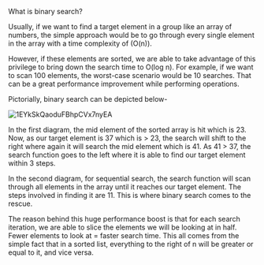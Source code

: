 What is binary search?

Usually, if we want to find a target element in a group like an array of numbers, the simple approach would be to go through every single element in the array with a time complexity of (O(n)). 

However, if these elements are sorted, we are able to take advantage of this privilege to bring down the search time to O(log n). For example, if we want to scan 100 elements, the worst-case scenario would be 10 searches. That can be a great performance improvement while performing operations.

Pictorially, binary search can be depicted below-


![1EYkSkQaoduFBhpCVx7nyEA](https://user-images.githubusercontent.com/33410914/203827425-b16a0806-db92-459a-84b9-cf36802a365a.gif)


In the first diagram, the mid element of the sorted array is hit which is 23. Now, as our target element is 37 which is > 23, the search will shift to the right where again it will search the mid element which is 41. As 41 > 37, the search function goes to the left where it is able to find our target element within 3 steps. 

In the second diagram, for sequential search, the search function will scan through all elements in the array until it reaches our target element. The steps involved in finding it are 11. This is where binary search comes to the rescue.

The reason behind this huge performance boost is that for each search iteration, we are able to slice the elements we will be looking at in half. Fewer elements to look at = faster search time. This all comes from the simple fact that in a sorted list, everything to the right of n will be greater or equal to it, and vice versa.
